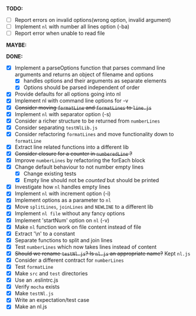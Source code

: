 **TODO:**

- [ ] Report errors on invalid options(wrong option, invalid argument)
- [ ] Implement `nl` with number all lines option (-ba)
- [ ] Report error when unable to read file

**MAYBE:**

**DONE:**

- [x] Implement a parseOptions function that parses command line arguments and returns an object of filename and options
  - [x] handles options and their arguments as separate elements
  - [x] Options should be parsed independent of order
- [x] Provide defaults for all options going into nl
- [x] Implement nl with command line options for -v
- [x] ~~Consider moving `formatLine` and `formatLines` to `line.js`~~
- [x] Implement `nl` with separator option (-s)
- [x] Consider a richer structure to be returned from `numberLines`
- [x] Consider separating `testNlLib.js`
- [x] Consider refactoring `formatLines` and move functionality down to `formatLine`
- [x] Extract line related functions into a different lib
- [x] ~~Consider closure for a counter in `numberedLine` ?~~
- [x] Improve `numberLines` by refactoring the forEach block
- [x] Change default behaviour to not number empty lines
  - [x] Change existing tests
  - [x] Empty line should not be _counted_ but should be printed
- [x] Investigate how `nl` handles empty lines
- [x] Implement `nl` with increment option (-i)
- [x] Implement options as a parameter to `nl`
- [x] Move `splitLines`, `joinLines` and `NEWLINE` to a different lib
- [x] Implement `nl file` without any fancy options
- [x] Implement 'startNum' option on `nl` (-v)
- [x] Make `nl` function work on file content instead of file
- [x] Extract '\n' to a constant
- [x] Separate functions to split and join lines
- [x] Test `numberLines` which now takes lines instead of content
- [x] ~~Should we rename `testNl.js`? Is `nl.js` an appropriate name?~~ Kept `nl.js`
- [x] Consider a different contract for `numberLines`
- [x] Test `formatLine`
- [x] Make `src` and `test` directories
- [x] Use an .eslintrc.js
- [x] Verify `mocha` exists
- [x] Make `testNl.js`
- [x] Write an expectation/test case
- [x] Make an nl.js
